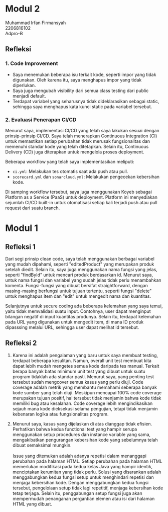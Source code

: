 # Modul 2
Muhammad Irfan Firmansyah <br>
2206816102 <br>
Adpro-B <br>

## Refleksi

### 1. Code Improvement
   - Saya menemukan beberapa isu terkait kode, seperti impor yang tidak digunakan. Oleh karena itu, saya menghapus impor yang tidak diperlukan.
   - Saya juga mengubah visibility dari semua class testing dari public menjadi default.
   - Terdapat variabel yang seharusnya tidak dideklarasikan sebagai static, sehingga saya menghapus kata kunci static pada variabel tersebut.

### 2. Evaluasi Penerapan CI/CD
   Menurut saya, implementasi CI/CD yang telah saya lakukan sesuai dengan prinsip-prinsip CI/CD. Saya telah menerapkan Continuous Integration (CI) untuk memastikan setiap perubahan tidak merusak fungsionalitas dan memenuhi standar kode yang telah ditetapkan. Selain itu, Continuous Delivery (CD) juga diterapkan untuk mengelola proses deployment.

   Beberapa workflow yang telah saya implementasikan meliputi:
   - `ci.yml`: Melakukan tes otomatis saat ada push atau pull.
   - `scorecard.yml` dan `sonarcloud.yml`: Melakukan pengecekan kebersihan kode.

   Di samping workflow tersebut, saya juga menggunakan Koyeb sebagai Platform as a Service (PaaS) untuk deployment. Platform ini menyediakan sejumlah CI/CD built-in untuk otomatisasi setiap kali terjadi push atau pull request dari suatu branch.
      
# Modul 1
## Refleksi 1
Dari segi prinsip clean code, saya telah menggunakan berbagai variabel yang mudah dipahami, seperti "editedProduct" yang merupakan produk setelah diedit. Selain itu, saya juga menggunakan nama fungsi yang jelas, seperti "findById" untuk mencari produk berdasarkan id. Menurut saya, untuk nama fungsi dan variabel yang sudah jelas tidak perlu menambahkan komenta. Fungsi-fungsi yang dibuat bersifat straightforward, dengan masing-masing berfungsi untuk tujuan tertentu, seperti fungsi "delete" untuk menghapus item dan "edit" untuk mengedit nama dan kuantitas.

Selanjutnya untuk secure coding ada beberapa kelemahan yang saya temui, yaitu tidak memvalidasi suatu input. Contohnya, user dapat menginput bilangan negatif di input kuantitas produnya. Selain itu, terdapat kelemahan pada URL yang digunakan untuk mengedit item, di mana ID produk dipasssing melalui URL, sehingga user dapat melihat id tersebut.

## Refleksi 2
1. Karena ini adalah pengalaman yang baru untuk saya membuat testing, terdapat beberapa kesulitan. Namun, overall unit test membuat kita dapat lebih mudah mengetes semua kode daripada tes manual. Terkait berapa banyak batas minimum unit test yang dibuat untuk suatu program tidaklah ada standar pasti. Menurut saya, yang penting test tersebut sudah mengcover semua kasus yang perlu diuji. Code coverage adalah metrik yang membantu memahami seberapa banyak kode sumber yang telah diuji. Meskipun mencapai 100% code coverage merupakan tujuan positif, hal tersebut tidak menjamin bahwa kode tidak memiliki bug atau kesalahan. Code coverage lebih mengindikasikan sejauh mana kode dieksekusi selama pengujian, tetapi tidak menjamin kebenaran logika atau fungsionalitas program.
   
2. Menurut saya, kasus yang dijelaskan di atas dianggap tidak efisien. Perhatikan bahwa kedua functional test yang hampir serupa menggunakan setup procedures dan instance variable yang sama, mengakibatkan pengurangan kebersihan kode yang sebelumnya telah dibuat semaksimal mungkin.<br><br>Issue yang ditemukan adalah adanya repetisi dalam menanggapi perubahan pada halaman HTML. Setiap perubahan pada halaman HTML memerlukan modifikasi pada kedua kelas Java yang hampir identik, menciptakan kerumitan yang tidak perlu. Solusi yang disarankan adalah menggabungkan kedua fungsi setup untuk menghindari repetisi dan menjaga kebersihan kode. Dengan menggabungkan kedua fungsi tersebut, pengelolaan setup tidak lagi repetitif, menjaga kebersihan kode tetap terjaga. Selain itu, penggabungan setup fungsi juga akan mempermudah penanganan pergantian elemen atau isi dari halaman HTML yang dibuat.
